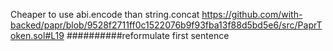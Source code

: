Cheaper to use abi.encode than string.concat
https://github.com/with-backed/papr/blob/9528f2711ff0c1522076b9f93fba13f88d5bd5e6/src/PaprToken.sol#L19
##########reformulate first sentence